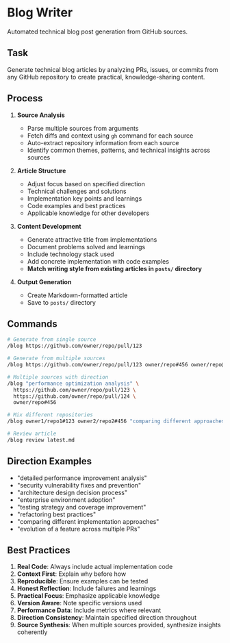# Blog Writer

Automated technical blog post generation from GitHub sources.

## Task

Generate technical blog articles by analyzing PRs, issues, or commits from any GitHub repository to create practical, knowledge-sharing content.

## Process

1. **Source Analysis**

   - Parse multiple sources from arguments
   - Fetch diffs and context using `gh` command for each source
   - Auto-extract repository information from each source
   - Identify common themes, patterns, and technical insights across sources

2. **Article Structure**

   - Adjust focus based on specified direction
   - Technical challenges and solutions
   - Implementation key points and learnings
   - Code examples and best practices
   - Applicable knowledge for other developers

3. **Content Development**

   - Generate attractive title from implementations
   - Document problems solved and learnings
   - Include technology stack used
   - Add concrete implementation with code examples
   - **Match writing style from existing articles in `posts/` directory**

4. **Output Generation**
   - Create Markdown-formatted article
   - Save to `posts/` directory

## Commands

```bash
# Generate from single source
/blog https://github.com/owner/repo/pull/123

# Generate from multiple sources
/blog https://github.com/owner/repo/pull/123 owner/repo#456 owner/repo@abc123def

# Multiple sources with direction
/blog "performance optimization analysis" \
  https://github.com/owner/repo/pull/123 \
  https://github.com/owner/repo/pull/124 \
  owner/repo#456

# Mix different repositories
/blog owner1/repo1#123 owner2/repo2#456 "comparing different approaches"

# Review article
/blog review latest.md
```

## Direction Examples

- "detailed performance improvement analysis"
- "security vulnerability fixes and prevention"
- "architecture design decision process"
- "enterprise environment adoption"
- "testing strategy and coverage improvement"
- "refactoring best practices"
- "comparing different implementation approaches"
- "evolution of a feature across multiple PRs"

## Best Practices

1. **Real Code**: Always include actual implementation code
2. **Context First**: Explain why before how
3. **Reproducible**: Ensure examples can be tested
4. **Honest Reflection**: Include failures and learnings
5. **Practical Focus**: Emphasize applicable knowledge
6. **Version Aware**: Note specific versions used
7. **Performance Data**: Include metrics where relevant
8. **Direction Consistency**: Maintain specified direction throughout
9. **Source Synthesis**: When multiple sources provided, synthesize insights coherently
